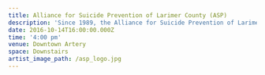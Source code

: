 ```yaml
---
title: Alliance for Suicide Prevention of Larimer County (ASP)
description: 'Since 1989, the Alliance for Suicide Prevention of Larimer County (ASP) has provided suicide prevention educational programs and grief support services to youth and adults. Our mission is to prevent suicide in Larimer County by raising awareness, educating and training youth and adults about depression and the impact of suicide, and providing support to those who have been affected. In the past year we have reached over 4,900 middle school and high school students with our suicide prevention program, Raising Awareness of Personal Power.  We have also reached 490 adults with our Hope for Today suicide prevention program and over 100 people attended our Grief Support Groups for those who have lost someone to suicide.'
date: 2016-10-14T16:00:00.000Z
time: '4:00 pm'
venue: Downtown Artery
space: Downstairs
artist_image_path: /asp_logo.jpg
---
```



